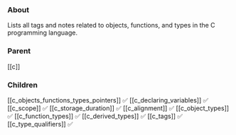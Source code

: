 ### About
Lists all tags and notes related to objects, functions, and types in the C programming language.

### Parent
[[c]]

### Children
[[c_objects_functions_types_pointers]] ✅
[[c_declaring_variables]] ✅
[[c_scope]] ✅
[[c_storage_duration]] ✅
[[c_alignment]] ✅
[[c_object_types]] ✅
[[c_function_types]] ✅
[[c_derived_types]] ✅
[[c_tags]] ✅
[[c_type_qualifiers]] ✅